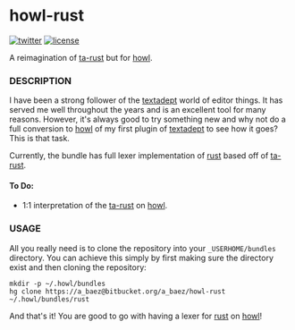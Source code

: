 # howl-rust
[![twitter][1i]][1p]
[![license][2i]][2p]

A reimagination of [ta-rust] but for [howl].

### DESCRIPTION
I have been a strong follower of the [textadept] world of editor things. It has served me well throughout the years and is an excellent tool for many reasons. However, it's always good to try something new and why not do a full conversion to [howl] of my first plugin of [textadept] to see how it goes? This is that task.

Currently, the bundle has full lexer implementation of [rust] based off of [ta-rust].

#### To Do:

* 1:1 interpretation of the [ta-rust] on [howl].

### USAGE
All you really need is to clone the repository into your `_USERHOME/bundles` directory. You can achieve this simply by first making sure the directory exist and then cloning the repository:

```
mkdir -p ~/.howl/bundles
hg clone https://a_baez@bitbucket.org/a_baez/howl-rust ~/.howl/bundles/rust
```
And that's it! You are good to go with having a lexer for [rust] on [howl]!

[rust]: http://www.rust-lang.org/
[ta-rust]: https://bitbucket.org/a_baez/ta-rust
[howl]: https://howl.io
[textadept]: http://foicica.com/textadept

[1i]: https://img.shields.io/badge/twitter-a_baez-blue.svg
[1p]: https://twitter.com/a_baez
[2i]: https://img.shields.io/badge/license-MIT-green.svg
[2p]: ./LICENSE
